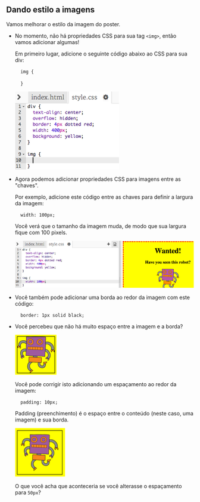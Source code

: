 ## Dando estilo a imagens

Vamos melhorar o estilo da imagem do poster.

+ No momento, não há propriedades CSS para sua tag `<img>`, então vamos adicionar algumas!
    
    Em primeiro lugar, adicione o seguinte código abaixo ao CSS para sua div:
    
        img {
        
        }
        
    
    ![screenshot](images/wanted-img-css.png)

+ Agora podemos adicionar propriedades CSS para imagens entre as "chaves".
    
    Por exemplo, adicione este código entre as chaves para definir a largura da imagem:
    
        width: 100px;
        
    
    Você verá que o tamanho da imagem muda, de modo que sua largura fique com 100 pixels.
    
    ![screenshot](images/wanted-img-width.png)

+ Você também pode adicionar uma borda ao redor da imagem com este código:
    
        border: 1px solid black;
        

+ Você percebeu que não há muito espaço entre a imagem e a borda?
    
    ![screenshot](images/wanted-img-border.png)
    
    Você pode corrigir isto adicionando um espaçamento ao redor da imagem:
    
        padding: 10px;
        
    
    Padding (preenchimento) é o espaço entre o conteúdo (neste caso, uma imagem) e sua borda.
    
    ![screenshot](images/wanted-img-padding.png)
    
    O que você acha que aconteceria se você alterasse o espaçamento para ` 50px `?